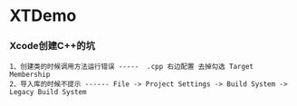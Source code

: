 # XTDemo


### Xcode创建C++的坑

    1、创建类的时候调用方法运行错误 -----  .cpp 右边配置 去掉勾选 Target Membership
    2、导入库的时候不提示 ------ File -> Project Settings -> Build System -> Legacy Build System
